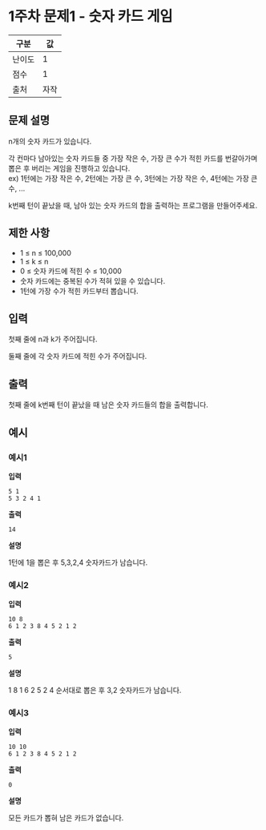 # 1주차 문제1 - 숫자 카드 게임

|구분|값|
|---|---|
|난이도|1|
|점수|1|
|출처|자작|

## 문제 설명
n개의 숫자 카드가 있습니다.

각 컨마다 남아있는 숫자 카드들 중 가장 작은 수, 가장 큰 수가 적힌 카드를 번갈아가며 뽑은 후 버리는 게임을 진행하고 있습니다.<br>
ex) 1턴에는 가장 작은 수, 2턴에는 가장 큰 수, 3턴에는 가장 작은 수, 4턴에는 가장 큰 수, ...

k번째 턴이 끝났을 때, 남아 있는 숫자 카드의 합을 출력하는 프로그램을 만들어주세요.

## 제한 사항
- 1 ≤ n ≤ 100,000
- 1 ≤ k ≤ n
- 0 ≤ 숫자 카드에 적힌 수 ≤ 10,000
- 숫자 카드에는 중복된 수가 적혀 있을 수 있습니다.
- 1턴에 가장  수가 적힌 카드부터 뽑습니다.

## 입력
첫째 줄에 n과 k가 주어집니다.

둘째 줄에 각 숫자 카드에 적힌 수가 주어집니다.

## 출력
첫째 줄에 k번째 턴이 끝났을 때 남은 숫자 카드들의 합을 출력합니다.

## 예시
### 예시1
**입력**

```
5 1
5 3 2 4 1
```

**출력**
```
14
```

**설명**

1턴에 1을 뽑은 후 5,3,2,4 숫자카드가 남습니다.

### 예시2
**입력**

```
10 8
6 1 2 3 8 4 5 2 1 2
```

**출력**
```
5
```

**설명**

1 8 1 6 2 5 2 4 순서대로 뽑은 후 3,2 숫자카드가 남습니다.

### 예시3
**입력**

```
10 10
6 1 2 3 8 4 5 2 1 2
```

**출력**
```
0
```

**설명**

모든 카드가 뽑혀 남은 카드가 없습니다.
